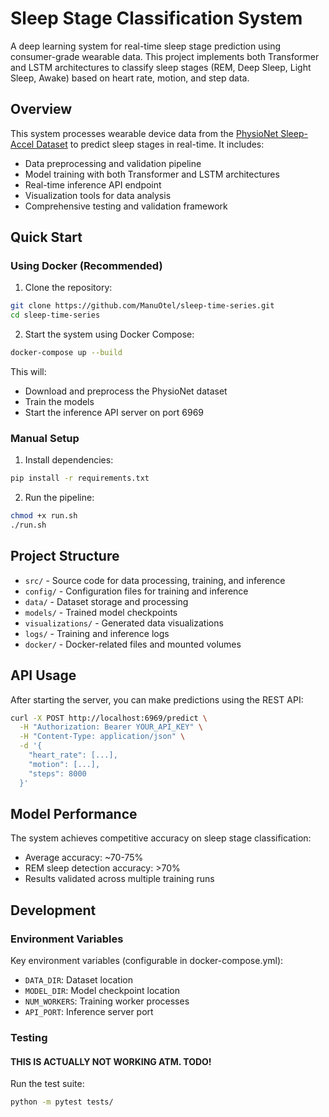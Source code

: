 # Sleep Stage Classification System

A deep learning system for real-time sleep stage prediction using consumer-grade wearable data. This project implements both Transformer and LSTM architectures to classify sleep stages (REM, Deep Sleep, Light Sleep, Awake) based on heart rate, motion, and step data.

## Overview

This system processes wearable device data from the [PhysioNet Sleep-Accel Dataset](https://physionet.org/content/sleep-accel/1.0.0/) to predict sleep stages in real-time. It includes:

- Data preprocessing and validation pipeline
- Model training with both Transformer and LSTM architectures
- Real-time inference API endpoint
- Visualization tools for data analysis
- Comprehensive testing and validation framework

## Quick Start

### Using Docker (Recommended)

1. Clone the repository:
```bash
git clone https://github.com/ManuOtel/sleep-time-series.git
cd sleep-time-series
```

2. Start the system using Docker Compose:
```bash
docker-compose up --build
```

This will:
- Download and preprocess the PhysioNet dataset
- Train the models
- Start the inference API server on port 6969

### Manual Setup

1. Install dependencies:
```bash
pip install -r requirements.txt
```

2. Run the pipeline:
```bash
chmod +x run.sh
./run.sh
```

## Project Structure

- `src/` - Source code for data processing, training, and inference
- `config/` - Configuration files for training and inference
- `data/` - Dataset storage and processing
- `models/` - Trained model checkpoints
- `visualizations/` - Generated data visualizations
- `logs/` - Training and inference logs
- `docker/` - Docker-related files and mounted volumes

## API Usage

After starting the server, you can make predictions using the REST API:

```bash
curl -X POST http://localhost:6969/predict \
  -H "Authorization: Bearer YOUR_API_KEY" \
  -H "Content-Type: application/json" \
  -d '{
    "heart_rate": [...],
    "motion": [...],
    "steps": 8000
  }'
```

## Model Performance

The system achieves competitive accuracy on sleep stage classification:
- Average accuracy: ~70-75%
- REM sleep detection accuracy: >70%
- Results validated across multiple training runs

## Development

### Environment Variables

Key environment variables (configurable in docker-compose.yml):
- `DATA_DIR`: Dataset location
- `MODEL_DIR`: Model checkpoint location
- `NUM_WORKERS`: Training worker processes
- `API_PORT`: Inference server port

### Testing
#### THIS IS ACTUALLY NOT WORKING ATM. TODO! 
Run the test suite:
```bash
python -m pytest tests/
```

